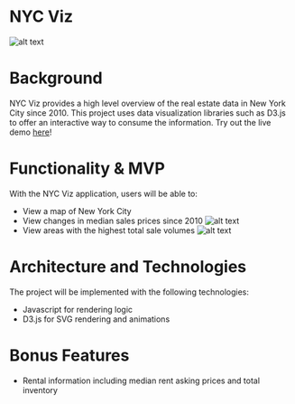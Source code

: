 # NYC Viz

![alt text](https://github.com/will-ku/nyc-viz/blob/main/public/styles/NYC%20Viz%20Home.png)

# Background
NYC Viz provides a high level overview of the real estate data in New York City since 2010. This project uses data visualization libraries such as D3.js to offer an interactive way to consume the information. Try out the live demo [here](https://will-ku.github.io/nyc-viz/)!

# Functionality & MVP
With the NYC Viz application, users will be able to:
* View a map of New York City
* View changes in median sales prices since 2010
![alt text](https://github.com/will-ku/nyc-viz/blob/main/public/styles/NYC%20Viz%20Median%20Prices.png)
* View areas with the highest total sale volumes
![alt text](https://github.com/will-ku/nyc-viz/blob/main/public/styles/NYC%20Viz%20Sales%20Volume.png)

# Architecture and Technologies
The project will be implemented with the following technologies:
* Javascript for rendering logic
* D3.js for SVG rendering and animations

# Bonus Features
* Rental information including median rent asking prices and total inventory
